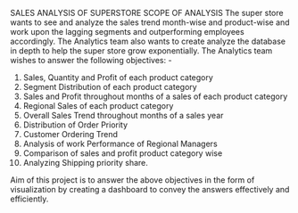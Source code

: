SALES ANALYSIS OF SUPERSTORE
SCOPE OF ANALYSIS
The super store wants to see and analyze the sales trend month-wise and product-wise and work upon the lagging segments and outperforming employees accordingly. The Analytics team also wants to create analyze the database in depth to help the super store grow exponentially. The Analytics team wishes to answer the following objectives: -
1.	Sales, Quantity and Profit of each product category
2.	Segment Distribution of each product category
3.	Sales and Profit throughout months of a sales of each product category
4.	Regional Sales of each product category
5.	Overall Sales Trend throughout months of a sales year
6.	Distribution of Order Priority
7.	Customer Ordering Trend
8.	Analysis of work Performance of Regional Managers
9.	Comparison of sales and profit product category wise
10.	Analyzing Shipping priority share.

Aim of this project is to answer the above objectives in the form of visualization by creating a dashboard to convey the answers effectively and efficiently.
